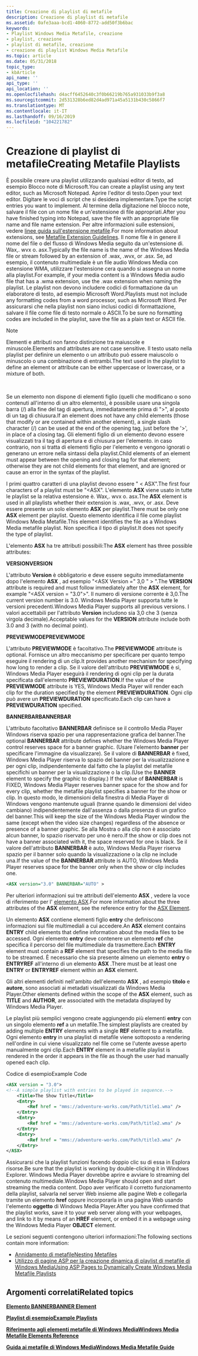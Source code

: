 ```yaml
---
title: Creazione di playlist di metafile
description: Creazione di playlist di metafile
ms.assetid: 0afe3aaa-bcd1-4060-8772-add50f3b6bac
keywords:
- Playlist Windows Media Metafile, creazione
- playlist, creazione
- playlist di metafile, creazione
- creazione di playlist Windows Media Metafile
ms.topic: article
ms.date: 05/31/2018
topic_type:
- kbArticle
api_name: ''
api_type: ''
api_location: ''
ms.openlocfilehash: d4acff6452640c3f0b66219b765a931033b9f3a8
ms.sourcegitcommit: 2d531328b6ed82d4ad971a45a5131b430c5866f7
ms.translationtype: MT
ms.contentlocale: it-IT
ms.lasthandoff: 09/16/2019
ms.locfileid: "104221782"
---
```

# <a name="creating-metafile-playlists"></a><span data-ttu-id="85c2d-107">Creazione di playlist di metafile</span><span class="sxs-lookup"><span data-stu-id="85c2d-107">Creating Metafile Playlists</span></span>

<span data-ttu-id="85c2d-108">È possibile creare una playlist utilizzando qualsiasi editor di testo, ad esempio Blocco note di Microsoft.</span><span class="sxs-lookup"><span data-stu-id="85c2d-108">You can create a playlist using any text editor, such as Microsoft Notepad.</span></span> <span data-ttu-id="85c2d-109">Aprire l'editor di testo.</span><span class="sxs-lookup"><span data-stu-id="85c2d-109">Open your text editor.</span></span> <span data-ttu-id="85c2d-110">Digitare le voci di script che si desidera implementare.</span><span class="sxs-lookup"><span data-stu-id="85c2d-110">Type the script entries you want to implement.</span></span> <span data-ttu-id="85c2d-111">Al termine della digitazione nel blocco note, salvare il file con un nome file e un'estensione di file appropriati.</span><span class="sxs-lookup"><span data-stu-id="85c2d-111">After you have finished typing into Notepad, save the file with an appropriate file name and file name extension.</span></span> <span data-ttu-id="85c2d-112">Per altre informazioni sulle estensioni, vedere [linee guida sull'estensione metafile](metafile-extension-guidelines.md).</span><span class="sxs-lookup"><span data-stu-id="85c2d-112">For more information about extensions, see [Metafile Extension Guidelines](metafile-extension-guidelines.md).</span></span> <span data-ttu-id="85c2d-113">Il nome file è in genere il nome del file o del flusso di Windows Media seguito da un'estensione di. Wax,. wvx o. asx.</span><span class="sxs-lookup"><span data-stu-id="85c2d-113">Typically the file name is the name of the Windows Media file or stream followed by an extension of .wax, .wvx, or .asx.</span></span> <span data-ttu-id="85c2d-114">Se, ad esempio, il contenuto multimediale è un file audio Windows Media con estensione WMA, utilizzare l'estensione cera quando si assegna un nome alla playlist.</span><span class="sxs-lookup"><span data-stu-id="85c2d-114">For example, if your media content is a Windows Media audio file that has a .wma extension, use the .wax extension when naming the playlist.</span></span> <span data-ttu-id="85c2d-115">Le playlist non devono includere codici di formattazione da un elaboratore di testo, ad esempio Microsoft Word.</span><span class="sxs-lookup"><span data-stu-id="85c2d-115">Playlists must not include any formatting codes from a word processor, such as Microsoft Word.</span></span> <span data-ttu-id="85c2d-116">Per assicurarsi che nella playlist non siano inclusi codici di formattazione, salvare il file come file di testo normale o ASCII.</span><span class="sxs-lookup"><span data-stu-id="85c2d-116">To be sure no formatting codes are included in the playlist, save the file as a plain text or ASCII file.</span></span>

> [!Note]  
> <span data-ttu-id="85c2d-117">Elementi e attributi non fanno distinzione tra maiuscole e minuscole.</span><span class="sxs-lookup"><span data-stu-id="85c2d-117">Elements and attributes are not case sensitive.</span></span> <span data-ttu-id="85c2d-118">Il testo usato nella playlist per definire un elemento o un attributo può essere maiuscolo o minuscolo o una combinazione di entrambi.</span><span class="sxs-lookup"><span data-stu-id="85c2d-118">The text used in the playlist to define an element or attribute can be either uppercase or lowercase, or a mixture of both.</span></span>

 

<span data-ttu-id="85c2d-119">Se un elemento non dispone di elementi figlio (quelli che modificano o sono contenuti all'interno di un altro elemento), è possibile usare una singola barra (/) alla fine del tag di apertura, immediatamente prima di ">", al posto di un tag di chiusura.</span><span class="sxs-lookup"><span data-stu-id="85c2d-119">If an element does not have any child elements (those that modify or are contained within another element), a single slash character (/) can be used at the end of the opening tag, just before the '>', in place of a closing tag.</span></span> <span data-ttu-id="85c2d-120">Gli elementi figlio di un elemento devono essere visualizzati tra il tag di apertura e di chiusura per l'elemento. in caso contrario, non si tratta di elementi figlio per l'elemento e vengono ignorati o generano un errore nella sintassi della playlist.</span><span class="sxs-lookup"><span data-stu-id="85c2d-120">Child elements of an element must appear between the opening and closing tag for that element; otherwise they are not child elements for that element, and are ignored or cause an error in the syntax of the playlist.</span></span>

<span data-ttu-id="85c2d-121">I primi quattro caratteri di una playlist devono essere " &lt; ASX".</span><span class="sxs-lookup"><span data-stu-id="85c2d-121">The first four characters of a playlist must be "&lt;ASX".</span></span> <span data-ttu-id="85c2d-122">L'elemento **ASX** viene usato in tutte le playlist se la relativa estensione è. Wax,. wvx o. asx.</span><span class="sxs-lookup"><span data-stu-id="85c2d-122">The **ASX** element is used in all playlists whether their extension is .wax, .wvx, or .asx.</span></span> <span data-ttu-id="85c2d-123">Deve essere presente un solo elemento **ASX** per playlist.</span><span class="sxs-lookup"><span data-stu-id="85c2d-123">There must be only one **ASX** element per playlist.</span></span> <span data-ttu-id="85c2d-124">Questo elemento identifica il file come playlist Windows Media Metafile.</span><span class="sxs-lookup"><span data-stu-id="85c2d-124">This element identifies the file as a Windows Media metafile playlist.</span></span> <span data-ttu-id="85c2d-125">Non specifica il tipo di playlist.</span><span class="sxs-lookup"><span data-stu-id="85c2d-125">It does not specify the type of playlist.</span></span>

<span data-ttu-id="85c2d-126">L'elemento **ASX** ha tre attributi possibili:</span><span class="sxs-lookup"><span data-stu-id="85c2d-126">The **ASX** element has three possible attributes:</span></span>

<span data-ttu-id="85c2d-127">**VERSION**</span><span class="sxs-lookup"><span data-stu-id="85c2d-127">**VERSION**</span></span>

<span data-ttu-id="85c2d-128">L'attributo **Version** è obbligatorio e deve essere seguito immediatamente dopo l'elemento **ASX** , ad esempio "<ASX Version =" 3,0 " &gt; ".</span><span class="sxs-lookup"><span data-stu-id="85c2d-128">The **VERSION** attribute is required and must follow immediately after the **ASX** element, for example "<ASX version = "3.0"&gt;".</span></span> <span data-ttu-id="85c2d-129">Il numero di versione corrente è 3,0.</span><span class="sxs-lookup"><span data-stu-id="85c2d-129">The current version number is 3.0.</span></span> <span data-ttu-id="85c2d-130">Windows Media Player supporta tutte le versioni precedenti.</span><span class="sxs-lookup"><span data-stu-id="85c2d-130">Windows Media Player supports all previous versions.</span></span> <span data-ttu-id="85c2d-131">I valori accettabili per l'attributo **Version** includono sia 3,0 che 3 (senza virgola decimale).</span><span class="sxs-lookup"><span data-stu-id="85c2d-131">Acceptable values for the **VERSION** attribute include both 3.0 and 3 (with no decimal point).</span></span>

<span data-ttu-id="85c2d-132">**PREVIEWMODE**</span><span class="sxs-lookup"><span data-stu-id="85c2d-132">**PREVIEWMODE**</span></span>

<span data-ttu-id="85c2d-133">L'attributo **PREVIEWMODE** è facoltativo.</span><span class="sxs-lookup"><span data-stu-id="85c2d-133">The **PREVIEWMODE** attribute is optional.</span></span> <span data-ttu-id="85c2d-134">Fornisce un altro meccanismo per specificare per quanto tempo eseguire il rendering di un clip.</span><span class="sxs-lookup"><span data-stu-id="85c2d-134">It provides another mechanism for specifying how long to render a clip.</span></span> <span data-ttu-id="85c2d-135">Se il valore dell'attributo **PREVIEWMODE** è sì, Windows Media Player eseguirà il rendering di ogni clip per la durata specificata dall'elemento **PREVIEWDURATION**.</span><span class="sxs-lookup"><span data-stu-id="85c2d-135">If the value of the **PREVIEWMODE** attribute is YES, Windows Media Player will render each clip for the duration specified by the element **PREVIEWDURATION**.</span></span> <span data-ttu-id="85c2d-136">Ogni clip può avere un **PREVIEWDURATION** specificato.</span><span class="sxs-lookup"><span data-stu-id="85c2d-136">Each clip can have a **PREVIEWDURATION** specified.</span></span>

<span data-ttu-id="85c2d-137">**BANNERBAR**</span><span class="sxs-lookup"><span data-stu-id="85c2d-137">**BANNERBAR**</span></span>

<span data-ttu-id="85c2d-138">L'attributo facoltativo **BANNERBAR** definisce se il controllo Media Player Windows riserva spazio per una rappresentazione grafica del banner.</span><span class="sxs-lookup"><span data-stu-id="85c2d-138">The optional **BANNERBAR** attribute defines whether the Windows Media Player control reserves space for a banner graphic.</span></span> <span data-ttu-id="85c2d-139">(Usare l'elemento **banner** per specificare l'immagine da visualizzare). Se il valore di **BANNERBAR** è fixed, Windows Media Player riserva lo spazio del banner per la visualizzazione e per ogni clip, indipendentemente dal fatto che la playlist del metafile specifichi un banner per la visualizzazione o la clip.</span><span class="sxs-lookup"><span data-stu-id="85c2d-139">(Use the **BANNER** element to specify the graphic to display.) If the value of **BANNERBAR** is FIXED, Windows Media Player reserves banner space for the show and for every clip, whether the metafile playlist specifies a banner for the show or clip.</span></span> <span data-ttu-id="85c2d-140">In questo modo, le dimensioni della finestra di Media Player di Windows vengono mantenute uguali (tranne quando le dimensioni del video cambiano) indipendentemente dall'assenza o dalla presenza di un grafico del banner.</span><span class="sxs-lookup"><span data-stu-id="85c2d-140">This will keep the size of the Windows Media Player window the same (except when the video size changes) regardless of the absence or presence of a banner graphic.</span></span> <span data-ttu-id="85c2d-141">Se alla Mostra o alla clip non è associato alcun banner, lo spazio riservato per uno è nero.</span><span class="sxs-lookup"><span data-stu-id="85c2d-141">If the show or clip does not have a banner associated with it, the space reserved for one is black.</span></span> <span data-ttu-id="85c2d-142">Se il valore dell'attributo **BANNERBAR** è auto, Windows Media Player riserva spazio per il banner solo quando la visualizzazione o la clip ne include una.</span><span class="sxs-lookup"><span data-stu-id="85c2d-142">If the value of the **BANNERBAR** attribute is AUTO, Windows Media Player reserves space for the banner only when the show or clip includes one.</span></span>


```XML
<ASX version="3.0" BANNERBAR="AUTO" >

```



<span data-ttu-id="85c2d-143">Per ulteriori informazioni sui tre attributi dell'elemento **ASX** , vedere la voce di riferimento per l' [elemento ASX](asx-element.md).</span><span class="sxs-lookup"><span data-stu-id="85c2d-143">For more information about the three attributes of the **ASX** element, see the reference entry for the [ASX Element](asx-element.md).</span></span>

<span data-ttu-id="85c2d-144">Un elemento **ASX** contiene elementi figlio **entry** che definiscono informazioni sui file multimediali a cui accedere.</span><span class="sxs-lookup"><span data-stu-id="85c2d-144">An **ASX** element contains **ENTRY** child elements that define information about the media files to be accessed.</span></span> <span data-ttu-id="85c2d-145">Ogni elemento **entry** deve contenere un elemento **ref** che specifica il percorso del file multimediale da trasmettere.</span><span class="sxs-lookup"><span data-stu-id="85c2d-145">Each **ENTRY** element must contain a **REF** element that specifies the path to the media file to be streamed.</span></span> <span data-ttu-id="85c2d-146">È necessario che sia presente almeno un elemento **entry** o **ENTRYREF** all'interno di un elemento **ASX** .</span><span class="sxs-lookup"><span data-stu-id="85c2d-146">There must be at least one **ENTRY** or **ENTRYREF** element within an **ASX** element.</span></span>

<span data-ttu-id="85c2d-147">Gli altri elementi definiti nell'ambito dell'elemento **ASX** , ad esempio **titolo** e **autore**, sono associati ai metadati visualizzati da Windows Media Player.</span><span class="sxs-lookup"><span data-stu-id="85c2d-147">Other elements defined within the scope of the **ASX** element, such as **TITLE** and **AUTHOR**, are associated with the metadata displayed by Windows Media Player.</span></span>

<span data-ttu-id="85c2d-148">Le playlist più semplici vengono create aggiungendo più elementi **entry** con un singolo elemento **ref** a un metafile.</span><span class="sxs-lookup"><span data-stu-id="85c2d-148">The simplest playlists are created by adding multiple **ENTRY** elements with a single **REF** element to a metafile.</span></span> <span data-ttu-id="85c2d-149">Ogni elemento **entry** in una playlist di metafile viene sottoposto a rendering nell'ordine in cui viene visualizzato nel file come se l'utente avesse aperto manualmente ogni clip.</span><span class="sxs-lookup"><span data-stu-id="85c2d-149">Each **ENTRY** element in a metafile playlist is rendered in the order it appears in the file as though the user had manually opened each clip.</span></span>

<span data-ttu-id="85c2d-150">Codice di esempio</span><span class="sxs-lookup"><span data-stu-id="85c2d-150">Example Code</span></span>


```XML
<ASX version = "3.0">
<!--A simple playlist with entries to be played in sequence.-->
    <Title>The Show Title</Title>
    <Entry>
        <Ref href = "mms://adventure-works.com/Path/title1.wma" />
    </Entry>
    <Entry>
        <Ref href = "mms://adventure-works.com/Path/title2.wma" />
    </Entry>
    <Entry>
        <Ref href = "mms://adventure-works.com/Path/title3.wma" />
    </Entry>
</ASX>

```



<span data-ttu-id="85c2d-151">Assicurarsi che la playlist funzioni facendo doppio clic su di essa in Esplora risorse.</span><span class="sxs-lookup"><span data-stu-id="85c2d-151">Be sure that the playlist is working by double-clicking it in Windows Explorer.</span></span> <span data-ttu-id="85c2d-152">Windows Media Player dovrebbe aprire e avviare lo streaming del contenuto multimediale.</span><span class="sxs-lookup"><span data-stu-id="85c2d-152">Windows Media Player should open and start streaming the media content.</span></span> <span data-ttu-id="85c2d-153">Dopo aver verificato il corretto funzionamento della playlist, salvarla nel server Web insieme alle pagine Web e collegarla tramite un elemento **href** oppure incorporarla in una pagina Web usando l'elemento **oggetto** di Windows Media Player.</span><span class="sxs-lookup"><span data-stu-id="85c2d-153">After you have confirmed that the playlist works, save it to your web server along with your webpages, and link to it by means of an **HREF** element, or embed it in a webpage using the Windows Media Player **OBJECT** element.</span></span>

<span data-ttu-id="85c2d-154">Le sezioni seguenti contengono ulteriori informazioni:</span><span class="sxs-lookup"><span data-stu-id="85c2d-154">The following sections contain more information:</span></span>

-   [<span data-ttu-id="85c2d-155">Annidamento di metafile</span><span class="sxs-lookup"><span data-stu-id="85c2d-155">Nesting Metafiles</span></span>](nesting-metafiles.md)
-   [<span data-ttu-id="85c2d-156">Utilizzo di pagine ASP per la creazione dinamica di playlist di metafile di Windows Media</span><span class="sxs-lookup"><span data-stu-id="85c2d-156">Using ASP Pages to Dynamically Create Windows Media Metafile Playlists</span></span>](using-asp-pages-to-dynamically-create-windows-media-metafile-playlists.md)

## <a name="related-topics"></a><span data-ttu-id="85c2d-157">Argomenti correlati</span><span class="sxs-lookup"><span data-stu-id="85c2d-157">Related topics</span></span>

<dl> <dt>

[<span data-ttu-id="85c2d-158">**Elemento BANNER**</span><span class="sxs-lookup"><span data-stu-id="85c2d-158">**BANNER Element**</span></span>](banner-element.md)
</dt> <dt>

[<span data-ttu-id="85c2d-159">**Playlist di esempio**</span><span class="sxs-lookup"><span data-stu-id="85c2d-159">**Example Playlists**</span></span>](example-playlists.md)
</dt> <dt>

[<span data-ttu-id="85c2d-160">**Riferimento agli elementi metafile di Windows Media**</span><span class="sxs-lookup"><span data-stu-id="85c2d-160">**Windows Media Metafile Elements Reference**</span></span>](windows-media-metafile-elements-reference.md)
</dt> <dt>

[<span data-ttu-id="85c2d-161">**Guida ai metafile di Windows Media**</span><span class="sxs-lookup"><span data-stu-id="85c2d-161">**Windows Media Metafile Guide**</span></span>](windows-media-metafile-guide.md)
</dt> </dl>

 

 




